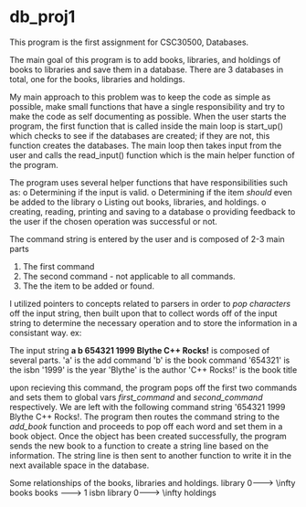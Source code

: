 # db_proj1

This program is the first assignment for CSC30500, Databases. 

The main goal of this program is to add books, libraries, and holdings of books to libraries and save them in a database. 
There are 3 databases in total, one for the books, libraries and holdings. 

My main approach to this problem was to keep the code as simple as possible, make small functions that have a single responsibility and try to make the code as self documenting as possible. When the user starts the program, the first function that is called inside the main loop is start_up() which checks to see if the databases are created; if they are not, this function creates the databases. The main loop then takes input from the user and calls the read_input() function which is the main helper function of the program. 

The program uses several helper functions that have responsibilities such as:
o Determining if the input is valid. 
o Determining if the item _should_ even be added to the library 
o Listing out books, libraries, and holdings. 
o creating, reading, printing and saving to a database
o providing feedback to the user if the chosen operation was successful or not. 

The command string is entered by the user and is composed of 2-3 main parts
1) The first command
2) The second command -  not applicable to all commands. 
3) The the item to be added or found. 

I utilized pointers to concepts related to parsers in order to _pop characters_ off the input string, then built upon that to collect words off of the input string to determine the necessary operation and to store the information in a consistant way. ex:

The input string **a b 654321 1999 Blythe C++ Rocks!** is composed of several parts. 
'a' is the add command
'b' is the book command
'654321' is the isbn
'1999' is the year
'Blythe' is the author
'C++ Rocks!' is the book title

upon recieving this command, the program pops off the first two commands and sets them to global vars _first_command_ and _second_command_ respectively. We are left with the following command string '654321 1999 Blythe C++ Rocks!. The program then routes the command string to the _add_book_ function and proceeds to pop off each word and set them in a book object. Once the object has been created successfully, the program sends the new book to a function to create a string line based on the information. The string line is then sent to another function to write it in the next available space in the database. 

Some relationships of the books, libraries and holdings. 
library 0---> \infty books
books ---> 1 isbn
library 0---> \infty holdings
